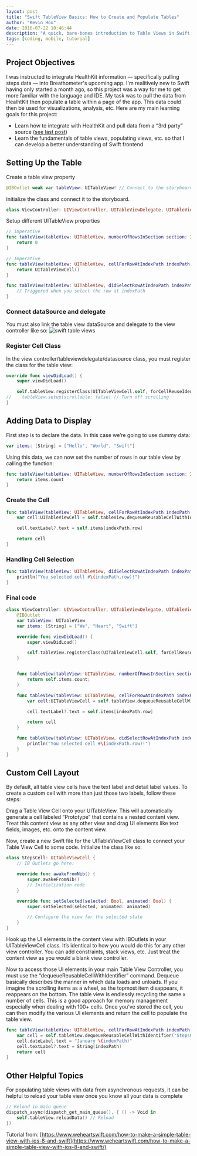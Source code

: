 ```yaml
---
layout: post
title: "Swift TableView Basics: How to Create and Populate Tables"
author: "Kevin Hou"
date: 2016-07-22 10:46:44
description: "A quick, bare-bones introduction to Table Views in Swift."
tags: [coding, mobile, tutorial]
---
```


## Project Objectives

I was instructed to integrate HealthKit information — specifically pulling steps data — into Breathometer's upcoming app. I'm realitively new to Swift having only started a month ago, so this project was a way for me to get more familiar with the language and IDE. My task was to pull the data from HealhtKit then populate a table within a page of the app. This data could then be used for visualizations, analysis, etc. Here are my main learning goals for this project:

- Learn how to integrate with HealthKit and pull data from a “3rd party” source ([see last post](http://khou22.github.io/programming/2016/07/22/introduction-to-healthkit-reading-steps-weight-height-and-more.html))
- Learn the fundamentals of table views, populating views, etc. so that I can develop a better understanding of Swift frontend

## Setting Up the Table

Create a table view property

```swift
@IBOutlet weak var tableView: UITableView! // Connect to the storyboard element
```

Initialize the class and connect it to the storyboard.

```swift
class ViewController: UIViewController, UITableViewDelegate, UITableViewDataSource { ... }
```

Setup different UITableView properties

```swift
// Imperative
func tableView(tableView: UITableView, numberOfRowsInSection section: Int) -> Int {
    return 0
}

// Imperative
func tableView(tableView: UITableView, cellForRowAtIndexPath indexPath: NSIndexPath) -> UITableViewCell {
    return UITableViewCell()
}

func tableView(tableView: UITableView, didSelectRowAtIndexPath indexPath: NSIndexPath) {
    // Triggered when you select the row at indexPath
}
```

### Connect dataSource and delegate

You must also link the table view dataSource and delegate to the view controller like so:
![swift table views](https://khou22.github.io/media/blog/images/Swift_Table_Views.png)

### Register Cell Class

In the view controller/tableviewdelegate/datasource class, you must register the class for the table view:

```swift
override func viewDidLoad() {
    super.viewDidLoad()

    self.tableView.registerClass(UITableViewCell.self, forCellReuseIdentifier: "cell")
//    tableView.setup(scrollable: false) // Turn off scrolling
}
```

## Adding Data to Display

First step is to declare the data. In this case we’re going to use dummy data:

```swift
var items: [String] = ["Hello", "World", "Swift"]
```

Using this data, we can now set the number of rows in our table view by calling the function:

```swift
func tableView(tableView: UITableView, numberOfRowsInSection section: Int) -> Int {
    return items.count
}
```

### Create the Cell

```swift
func tableView(tableView: UITableView, cellForRowAtIndexPath indexPath: NSIndexPath) -> UITableViewCell {
    var cell:UITableViewCell = self.tableView.dequeueReusableCellWithIdentifier("cell") as UITableViewCell

    cell.textLabel?.text = self.items[indexPath.row]

    return cell
}
```

### Handling Cell Selection

```swift
func tableView(tableView: UITableView, didSelectRowAtIndexPath indexPath: NSIndexPath) {
    println("You selected cell #\(indexPath.row)!")
}
```

### Final code

```swift
class ViewController: UIViewController, UITableViewDelegate, UITableViewDataSource {
    @IBOutlet
    var tableView: UITableView
    var items: [String] = ["We", "Heart", "Swift"]

    override func viewDidLoad() {
        super.viewDidLoad()

        self.tableView.registerClass(UITableViewCell.self, forCellReuseIdentifier: "cell")
    }


    func tableView(tableView: UITableView, numberOfRowsInSection section: Int) -> Int {
        return self.items.count;
    }

    func tableView(tableView: UITableView, cellForRowAtIndexPath indexPath: NSIndexPath) -> UITableViewCell {
        var cell:UITableViewCell = self.tableView.dequeueReusableCellWithIdentifier("cell") as UITableViewCell

        cell.textLabel?.text = self.items[indexPath.row]

        return cell
    }

    func tableView(tableView: UITableView, didSelectRowAtIndexPath indexPath: NSIndexPath) {
        println("You selected cell #\(indexPath.row)!")
    }
}
```

## Custom Cell Layout

By default, all table view cells have the text label and detail label values. To create a custom cell with more than just those two labels, follow these steps:

Drag a Table View Cell onto your UITableView. This will automatically generate a cell labeled “Prototype” that contains a nested content view. Treat this content view as any other view and drag UI elements like text fields, images, etc. onto the content view.

Now, create a new Swift file for the UITableViewCell class to connect your Table View Cell to some code. Initialize the class like so:

```swift
class StepsCell: UITableViewCell {
    // IB Outlets go here:

    override func awakeFromNib() {
        super.awakeFromNib()
        // Initialization code
    }

    override func setSelected(selected: Bool, animated: Bool) {
        super.setSelected(selected, animated: animated)

        // Configure the view for the selected state
    }
}
```

Hook up the UI elements in the content view with IBOutlets in your UITableViewCell class. It’s identical to how you would do this for any other view controller. You can add constraints, stack views, etc. Just treat the content view as you would a blank view controller.

Now to access those UI elements in your main Table View Controller, you must use the “dequeueReusableCellWithIdentifier” command. Dequeue basically describes the manner in which data loads and unloads. If you imagine the scrolling items as a wheel, as the topmost item disappears, it reappears on the bottom. The table view is endlessly recycling the same x number of cells. This is a good approach for memory management especially when dealing with 100+ cells. Once you’ve stored the cell, you can then modify the various UI elements and return the cell to populate the table view.

```swift
func tableView(tableView: UITableView, cellForRowAtIndexPath indexPath: NSIndexPath) -> UITableViewCell {
    var cell = self.tableView.dequeueReusableCellWithIdentifier("StepsCell")! as! StepsCell // Same identifier as class name
    cell.dateLabel.text = "January \(indexPath)"
    cell.textLabel?.text = String(indexPath)
    return cell
}
```

## Other Helpful Topics

For populating table views with data from asynchronous requests, it can be helpful to reload your table view once you know all your data is complete

```swift
// Reload in main queue
dispatch_async(dispatch_get_main_queue(), { () -> Void in
    self.tableView.reloadData() // Reload
})
```

Tutorial from: [https://www.weheartswift.com/how-to-make-a-simple-table-view-with-ios-8-and-swift](https://www.weheartswift.com/how-to-make-a-simple-table-view-with-ios-8-and-swift/)
